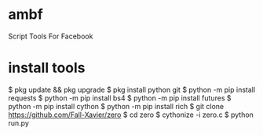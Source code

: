 # ambf
Script Tools For Facebook

# install tools
$ pkg update && pkg upgrade
$ pkg install python git
$ python -m pip install requests
$ python -m pip install bs4
$ python -m pip install futures
$ python -m pip install cython
$ python -m pip install rich
$ git clone https://github.com/Fall-Xavier/zero
$ cd zero
$ cythonize -i zero.c
$ python run.py
